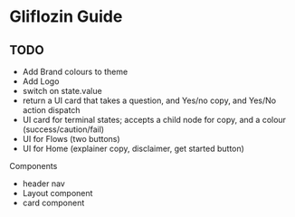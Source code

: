 # Gliflozin Guide

## TODO
- Add Brand colours to theme
- Add Logo
- switch on state.value
- return a UI card that takes a question, and Yes/no copy, and Yes/No action dispatch
- UI card for terminal states; accepts a child node for copy, and a colour (success/caution/fail)
- UI for Flows (two buttons)
- UI for Home (explainer copy, disclaimer, get started button)

Components
- header nav
- Layout component
- card component